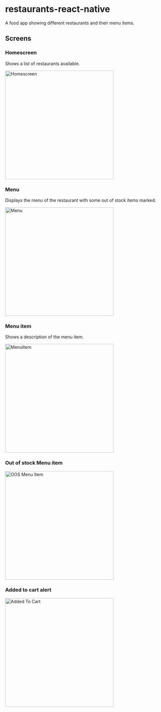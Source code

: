 # restaurants-react-native

A food app showing different restaurants and their menu items.

## Screens

### Homescreen

Shows a list of restaurants available.

<img src="https://github.com/jxne00/restaurants-react-native/blob/main/assets/demo/homescreen.PNG" alt="Homescreen" width="350">

### Menu

Displays the menu of the restaurant with some out of stock items marked. 

<img src="https://github.com/jxne00/restaurants-react-native/blob/main/assets/demo/menu.PNG" alt="Menu" width="350">

### Menu item

Shows a description of the menu item.

<img src="https://github.com/jxne00/restaurants-react-native/blob/main/assets/demo/menuitem.PNG" alt="MenuItem" width="350">

### Out of stock Menu item

<img src="https://github.com/jxne00/restaurants-react-native/blob/main/assets/demo/menuitem_oos.PNG" alt="OOS Menu Item" width="350">

### Added to cart alert

<img src="https://github.com/jxne00/restaurants-react-native/blob/main/assets/demo/added_to_cart.PNG" alt="Added To Cart" width="350">
